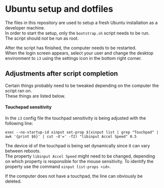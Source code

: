 # Ubuntu setup and dotfiles

The files in this repository are used to setup a fresh Ubuntu installation as a developer machine.  
In order to start the setup, only the `bootstrap.sh` script needs to be run.  
The script should not be run as root.  

After the script has finished, the computer needs to be restarted.  
When the login screen appears, select your user and change the desktop environment to `i3` using the settings icon in the bottom right corner.

## Adjustments after script completion

Certain things probably need to be tweaked depending on the computer the script ran on.  
These things are listed below.  

#### Touchepad sensitivity
In the `i3` config file the touchpad sensitivity is being adjusted with the following line:
```
exec --no-startup-id xinput set-prop $(xinput list | grep "Touchpad" | awk '{print $6}' | cut -d'=' -f2) "libinput Accel Speed" 0.5
```
The device id of the touchpad is being set dynamically since it can vary between reboots.  
The property `libinput Accel Speed` might need to be changed, depending on which property is responsible for the mouse sensitivity. To identify the property use the command `xinput list-props <id>`.  

If the computer does not have a touchpad, the line can obviously be deleted.  
